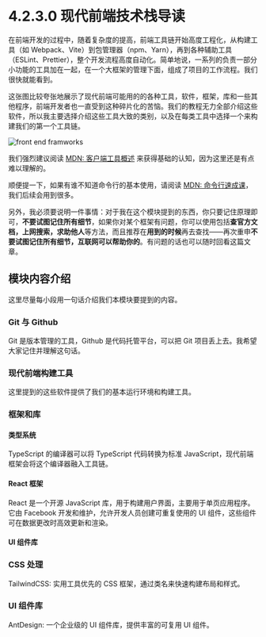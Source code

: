 # 4.2.3.0 现代前端技术栈导读

在前端开发的过程中，随着复杂度的提高，前端工具链开始高度工程化，从构建工具（如 Webpack、Vite）到包管理器（npm、Yarn），再到各种辅助工具（ESLint、Prettier），整个开发流程高度自动化。简单地说，一系列的负责一部分小功能的工具加在一起，在一个大框架的管理下面，组成了项目的工作流程。我们很快就能看到。

这张图比较夸张地展示了现代前端可能用的的各种工具，软件，框架，库和一些其他程序，前端开发者也一直受到这种碎片化的苦恼。我们的教程无力全部介绍这些软件，所以我主要选择介绍这些工具大致的类别，以及在每类工具中选择一个来构建我们的第一个工具链。

![front end framworks](https://cdn.xyxsw.site/4.2.3.0-1.jpg)

我们强烈建议阅读 [MDN: 客户端工具概述](https://developer.mozilla.org/zh-CN/docs/Learn/Tools_and_testing/Understanding_client-side_tools/Overview) 来获得基础的认知，因为这里还是有点难以理解的。

顺便提一下，如果有谁不知道命令行的基本使用，请阅读 [MDN: 命令行速成课](https://developer.mozilla.org/zh-CN/docs/Learn/Tools_and_testing/Understanding_client-side_tools/Command_line)，我们后续会用到很多。

另外，我必须要说明一件事情：对于我在这个模块提到的东西，你只要记住原理即可，**不要试图记住所有细节**，如果你对某个框架有问题，你可以使用包括**查官方文档，上网搜索，求助他人**等方法，而且推荐在**用到的时候**再去查找——再次重申**不要试图记住所有细节，互联网可以帮助你的**。有问题的话也可以随时回看这篇文章。

## 模块内容介绍

这里尽量每小段用一句话介绍我们本模块要提到的内容。

### Git 与 Github

Git 是版本管理的工具，Github 是代码托管平台，可以把 Git 项目丢上去。我希望大家记住并理解这句话。

### 现代前端构建工具

这里提到的这些软件提供了我们的基本运行环境和构建工具。

### 框架和库

#### 类型系统

TypeScript 的编译器可以将 TypeScript 代码转换为标准 JavaScript，现代前端框架会将这个编译器融入工具链。

#### React 框架

React 是一个开源 JavaScript 库，用于构建用户界面，主要用于单页应用程序。它由 Facebook 开发和维护，允许开发人员创建可重复使用的 UI 组件，这些组件可在数据更改时高效更新和渲染。

#### UI 组件库

### CSS 处理

TailwindCSS: 实用工具优先的 CSS 框架，通过类名来快速构建布局和样式。

### UI 组件库

AntDesign: 一个企业级的 UI 组件库，提供丰富的可复用 UI 组件。
